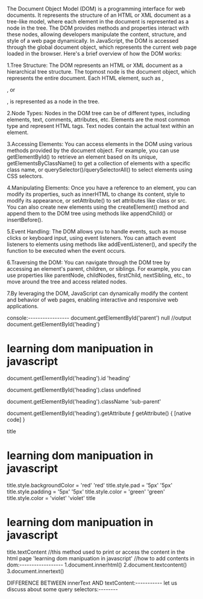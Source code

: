 The Document Object Model (DOM) is a programming interface for web documents. It represents the structure of an HTML or XML document as a tree-like model, where each element in the document is represented as a node in the tree. The DOM provides methods and properties interact with these nodes, allowing developers manipulate the content, structure, and style of a web page dynamically.
In JavaScript, the DOM is accessed through the global document object, which represents the current web page loaded in the browser. Here's a brief overview of how the DOM works:

1.Tree Structure: The DOM represents an HTML or XML document as a hierarchical tree structure. The topmost node is the document object, which represents the entire document. Each HTML element, such as <body>, <div>, or <p>, is represented as a node in the tree.

2.Node Types: Nodes in the DOM tree can be of different types, including elements, text, comments, attributes, etc. Elements are the most common type and represent HTML tags. Text nodes contain the actual text within an element.

3.Accessing Elements: You can access elements in the DOM using various methods provided by the document object. For example, you can use getElementById() to retrieve an element based on its unique, getElementsByClassName() to get a collection of elements with a specific class name, or querySelector()/querySelectorAll() to select elements using CSS selectors.

4.Manipulating Elements: Once you have a reference to an element, you can modify its properties, such as innerHTML to change its content, style to modify its appearance, or setAttribute() to set attributes like class or src. You can also create new elements using the createElement() method and append them to the DOM tree using methods like appendChild() or insertBefore().

5.Event Handling: The DOM allows you to handle events, such as mouse clicks or keyboard input, using event listeners. You can attach event listeners to elements using methods like addEventListener(), and specify the function to be executed when the event occurs.

6.Traversing the DOM: You can navigate through the DOM tree by accessing an element's parent, children, or siblings. For example, you can use properties like parentNode, childNodes, firstChild, nextSibling, etc., to move around the tree and access related nodes.

7.By leveraging the DOM, JavaScript can dynamically modify the content and behavior of web pages, enabling interactive and responsive web applications.

console:-----------------
document.getElementById('parent')
null //output
document.getElementById('heading')
<h1 id=​"heading" class=​"sub-parent">​learning dom manipuation in javascript​</h1>​
document.getElementById('heading').id
'heading'

document.getElementById('heading').class
undefined

document.getElementById('heading').className
'sub-parent'

document.getElementById('heading').getAttribute
ƒ getAttribute() { [native code] }

title
<h1 id=​"heading" class=​"sub-parent">​learning dom manipuation in javascript​</h1>​
title.style.backgroundColor = 'red'
'red'
title.style.pad = '5px'
'5px'
title.style.padding = '5px'
'5px'
title.style.color = 'green'
'green'
title.style.color = 'violet'
'violet'
title
<h1 id=​"heading" class=​"sub-parent" style=​"background-color:​ red;​ padding:​ 5px;​ color:​ violet;​">​learning dom manipuation in javascript​</h1>​
title.textContent //this method used to print or access the content in the html page
'learning dom manipuation in javascript'
//how to add contents in dom:------------------
1.document.innerhtml()
2.document.textcontent()
3.document.innertext()

DIFFERENCE BETWEEN innerText AND textContent:-----------
let us discuss about some query selectors:--------

